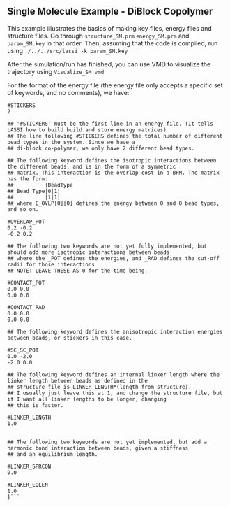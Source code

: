 Single Molecule Example - DiBlock Copolymer
-------------------------------------------

This example illustrates the basics of making key files, energy files and structure files.
Go through `structure_SM.prm` `energy_SM.prm` and `param_SM.key` in that order.
Then, assuming that the code is compiled, run using `./../../src/lassi -k param_SM.key`

After the simulation/run has finished, you can use VMD to visualize the trajectory using `Visualize_SM.vmd`

For the format of the energy file (the energy file only accepts
a specific set of keywords, and no comments), we have:

```{
#STICKERS
2

## '#STICKERS' must be the first line in an energy file. (It tells LASSI how to build build and store energy matrices)
## The line following #STICKERS defines the total number of different bead types in the system. Since we have a
## di-block co-polymer, we only have 2 different bead types.

## The following keyword defines the isotropic interactions between the different beads, and is in the form of a symmetric
## matrix. This interaction is the overlap cost in a BFM. The matrix has the form:
##          |BeadType
## Bead_Type|0|1|
##          |1|1|
## where E_OVLP[0][0] defines the energy between 0 and 0 bead types, and so on.

#OVERLAP_POT
0.2 -0.2
-0.2 0.2

## The following two keywords are not yet fully implemented, but should add more isotropic interactions between beads
## where the _POT defines the energies, and _RAD defines the cut-off radii for those interactions
## NOTE: LEAVE THESE AS 0 for the time being.

#CONTACT_POT
0.0 0.0
0.0 0.0

#CONTACT_RAD
0.0 0.0
0.0 0.0

## The following keyword defines the anisotropic interaction energies between beads, or stickers in this case.

#SC_SC_POT
0.0 -2.0
-2.0 0.0

## The following keyword defines an internal linker length where the linker length between beads as defined in the
## structure file is LINKER_LENGTH*(length from structure).
## I usually just leave this at 1, and change the structure file, but if I want all linker lengths to be longer, changing
## this is faster.

#LINKER_LENGTH
1.0


## The following two keywords are not yet implemented, but add a harmonic bond interaction between beads, given a stiffness
## and an equilibrium length.

#LINKER_SPRCON
0.0

#LINKER_EQLEN
1.0
}```